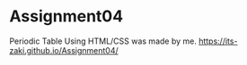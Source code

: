 # Assignment04
Periodic Table Using HTML/CSS was made by me.
https://its-zaki.github.io/Assignment04/
